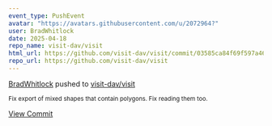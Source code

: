 ```yaml
---
event_type: PushEvent
avatar: "https://avatars.githubusercontent.com/u/2072964?"
user: BradWhitlock
date: 2025-04-18
repo_name: visit-dav/visit
html_url: https://github.com/visit-dav/visit/commit/03585ca84f69f597a46b0ec0715ab0d092f8cc24
repo_url: https://github.com/visit-dav/visit
---
```


<a href='https://github.com/BradWhitlock' target='_blank'>BradWhitlock</a> pushed to <a href='https://github.com/visit-dav/visit' target='_blank'>visit-dav/visit</a>

<small>Fix export of mixed shapes that contain polygons. Fix reading them too.</small>

<a href='https://github.com/visit-dav/visit/commit/03585ca84f69f597a46b0ec0715ab0d092f8cc24' target='_blank'>View Commit</a>
